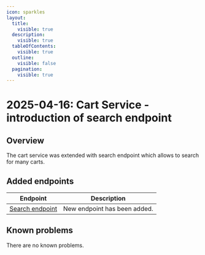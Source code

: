```yaml
---
icon: sparkles
layout:
  title:
    visible: true
  description:
    visible: true
  tableOfContents:
    visible: true
  outline:
    visible: false
  pagination:
    visible: true
---
```


# 2025-04-16: Cart Service - introduction of search endpoint

## Overview

The cart service was extended with search endpoint which allows to search for many carts.

## Added endpoints

| Endpoint                                                                         | Description                  |
|----------------------------------------------------------------------------------|------------------------------|
| [Search endpoint](https://developer.emporix.io/api-references/api-guides/checkout/cart/api-reference/carts#post-cart-tenant-carts-search)   | New endpoint has been added. |

## Known problems

There are no known problems.
